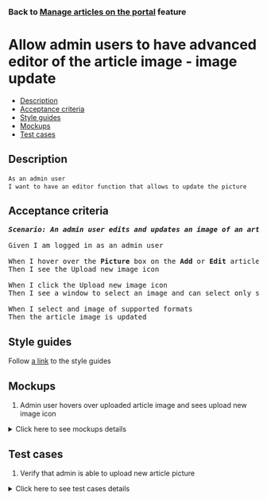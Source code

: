### Back to [Manage articles on the portal](../../README.md) feature

# Allow admin users to have advanced editor of the article image - image update

- [Description](#description)
- [Acceptance criteria](#acceptance-criteria)
- [Style guides](#style-guides)
- [Mockups](#mockups)
- [Test cases](#test-cases)

## Description

    As an admin user
    I want to have an editor function that allows to update the picture

## Acceptance criteria

<pre>
<b><i>Scenario: An admin user edits and updates an image of an article</i></b>

Given I am logged in as an admin user

When I hover over the <b>Picture</b> box on the <b>Add</b> or <b>Edit</b> article page
Then I see the Upload new image icon

When I click the Upload new image icon
Then I see a window to select an image and can select only supported formats (PNG, JPG, JPEG, TIF)

When I select and image of supported formats
Then the article image is updated
</pre>

## Style guides

Follow [a link](https://www.figma.com/proto/0zkkf5WC77OSpvyD6YXpFE/Style-guides?page-id=0%3A1&node-id=19%3A5368&viewport=266%2C48%2C0.54&scaling=min-zoom&starting-point-node-id=19%3A5368) to the style guides

## Mockups

1. Admin user hovers over uploaded article image and sees upload new image icon

<details>
  <summary>Click here to see mockups details</summary>

**1. Admin user hovers over uploaded article image and sees upload new image icon:**

![Admin user hovers over uploaded article image and sees upload new image icon](/desktop_application_features/manage_articles/images/article_image_hover_editor.png)

</details>

## Test cases

1. Verify that admin is able to upload new article picture

<details>
  <summary>Click here to see test cases details</summary>

### **#1. Verify that admin is able to apply a filter for an article picture**

|Preconditions|Steps|Expected result
--------------|-----|----------
|- Log in with admin account</br>- Go to the category configuration page|1) Click <b>+Add Article</b></br>2) Upload some picture</br>3) In the <b>Picture</b> section, click the upload new image icon</br>4) Select a new image</br>5) Click <b>OK</b>|5) The new image appears|

</details>
